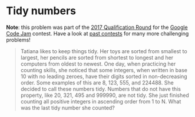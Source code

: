 # Tidy numbers

**Note**: this problem was part of the [2017 Qualification Round](https://code.google.com/codejam/contest/3264486/dashboard#s=p1) for the [Google Code Jam](https://code.google.com/codejam/) contest. Have a look at [past contests](https://code.google.com/codejam/past-contests) for many more challenging problems!

> Tatiana likes to keep things tidy. Her toys are sorted from smallest to largest, her pencils are sorted from shortest to longest and her computers from oldest to newest.
> One day, when practicing her counting skills, she noticed that some integers, when written in base 10 with no leading zeroes, have their digits sorted in non-decreasing order. Some examples of this are 8, 123, 555, and 224488. She decided to call these numbers tidy. Numbers that do not have this property, like 20, 321, 495 and 999990, are not tidy.
> She just finished counting all positive integers in ascending order from 1 to N. What was the last tidy number she counted?
